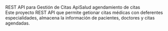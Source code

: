 REST API para Gestión de Citas
ApiSalud agendamiento de citas<br>
Este proyecto REST API que permite getionar citas médicas con deferentes especialidades, almacena la información de pacientes, doctores y citas agendadas. 




